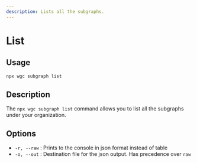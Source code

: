 ```yaml
---
description: Lists all the subgraphs.
---
```


# List

## Usage

```bash
npx wgc subgraph list
```

## Description

The `npx wgc subgraph list` command allows you to list all the subgraphs under your organization.

## Options

* `-r, --raw` : Prints to the console in json format instead of table
* `-o, --out` : Destination file for the json output. Has precedence over `raw`
